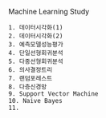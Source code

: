 Machine Learning Study


	1. 데이터시각화(1)	
	2. 데이터시각화(2)	
	3. 예측모델성능평가	
	4. 단일선형회귀분석
	5. 다중선형회귀분석
	6. 의사결정트리
	7. 랜덤포레스트
	8. 다층신경망
	9. Support Vector Machine
	10. Naive Bayes
	11.
